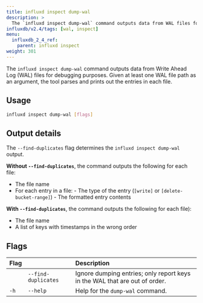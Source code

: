 ```yaml
---
title: influxd inspect dump-wal
description: >
  The `influxd inspect dump-wal` command outputs data from WAL files for debugging purposes.
influxdb/v2.4/tags: [wal, inspect]
menu:
  influxdb_2_4_ref:
    parent: influxd inspect
weight: 301
---
```


The `influxd inspect dump-wal` command outputs data from Write Ahead Log (WAL)
files for debugging purposes.
Given at least one WAL file path as an argument, the tool parses and prints
out the entries in each file.

## Usage
```sh
influxd inspect dump-wal [flags]
```

## Output details
The `--find-duplicates` flag determines the `influxd inspect dump-wal` output.

**Without `--find-duplicates`**, the command outputs the following for each file:

- The file name
- For each entry in a file:
	  - The type of the entry (`[write]` or `[delete-bucket-range]`)
	  - The formatted entry contents

**With `--find-duplicates`**, the command outputs the following for each file):

- The file name
- A list of keys with timestamps in the wrong order



## Flags
| Flag |                     | Description                                                                |
|:---- |:---                 |:-----------                                                                |
|      | `--find-duplicates` | Ignore dumping entries; only report keys in the WAL that are out of order. |
| `-h` | `--help`            | Help for the `dump-wal` command.                                            |
